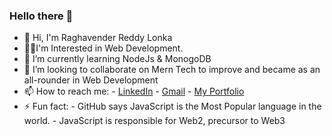 ### Hello there 👋

- 👋 Hi, I'm Raghavender Reddy Lonka
- 🧑‍💻I'm Interested in Web Development.
- 🌱 I’m currently learning NodeJs & MonogoDB
- 👯 I’m looking to collaborate on Mern Tech to improve and became as an all-rounder in Web Development
- 📫 How to reach me: 
      - [LinkedIn](https://www.linkedin.com/in/raghavender-reddy-lonka-a34491203/) 
      - <a href="mailto:raghavenderreddylonka.1@gmail.com)">Gmail</a>
      - [My Portfolio](https://raghavender-lonka.github.io/portfolio/)
- ⚡ Fun fact:
      - GitHub says JavaScript is the Most Popular language in the world.
      - JavaScript is responsible for Web2, precursor to Web3   


<!--
**Raghavender-lonka/Raghavender-lonka** is a ✨ _special_ ✨ repository because its `README.md` (this file) appears on your GitHub profile.

Here are some ideas to get you started:

- 🔭 I’m currently working on ...
- 🌱 I’m currently learning ...
- 👯 I’m looking to collaborate on ...
- 🤔 I’m looking for help with ...
- 💬 Ask me about ...
- 📫 How to reach me: ...
- 😄 Pronouns: ...
- ⚡ Fun fact: ...
-->

